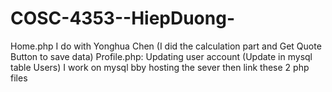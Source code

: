 # COSC-4353--HiepDuong-
Home.php I do with Yonghua Chen (I did the calculation part and Get Quote Button to save data)
Profile.php: Updating user account (Update in mysql table Users)
I work on mysql bby hosting the sever then link these 2 php files
